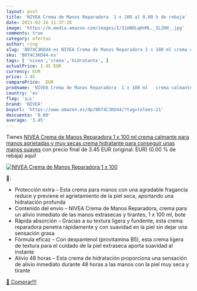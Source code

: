 ```yaml
---
layout: post
title: 'NIVEA Crema de Manos Reparadora  1 x 100 al 0.00 % de rebaja'
date: 2021-02-16 11:37:28
image: 'https://m.media-amazon.com/images/I/31mN0LqHnML._SL200_.jpg'
comments: true
category: ofertas
author: ring
slug: 'B074C3KD44-es NIVEA Crema de Manos Reparadora 1 x 100 ml crema calmante...'
sku: 'B074C3KD44-es'
tags: [ 'nivea','crema','hidratante', ]
actualPrice: 3.45 EUR
currency: EUR
price: 3.45
comparePrice:  EUR
prodname: 'NIVEA Crema de Manos Reparadora  1 x 100 ml   crema calmante para manos agrietadas y muy secas  crema hidratante para conseguir unas manos suaves'
country: 'es'
flag: '🇪🇸'
brand: 'NIVEA'
buyurl: 'https://www.amazon.es/dp/B074C3KD44/?tag=tolees-21'
descuento: '0.00'
average: '3.45'
---
```


Tienes [NIVEA Crema de Manos Reparadora  1 x 100 ml   crema calmante para manos agrietadas y muy secas  crema hidratante para conseguir unas manos suaves](https://www.amazon.es/dp/B074C3KD44/?tag=tolees-21) con precio final de  3.45 EUR (original:  EUR) (0.00 %  de rebaja) aqui!

[![NIVEA Crema de Manos Reparadora  1 x 100](https://m.media-amazon.com/images/I/31mN0LqHnML._SL200_.jpg)](https://www.amazon.es/dp/B074C3KD44/?tag=tolees-21)

🔎:

- Protección extra – Esta crema para manos con una agradable fragancia reduce y previene el agrietamiento de la piel seca, aportando una hidratación profunda
- Contenido del envío – NIVEA Crema de Manos Reparadora, crema para un alivio inmediato de las manos extrasecas y tirantes, 1 x 100 ml, bote
- Rápida absorción – Gracias a su textura ligera y fundente, esta crema reparadora penetra rápidamente y con suavidad en la piel sin dejar una sensación grasa
- Fórmula eficaz – Con dexpantenol (provitamina B5), esta crema ligera de textura para el cuidado de la piel extraseca aporta suavidad al instante
- Alivio 48 horas – Esta crema de hidratación proporciona una sensación de alivio inmediato durante 48 horas a las manos con la piel muy seca y tirante

[🛒 Comprar!!!](https://www.amazon.es/dp/B074C3KD44/?tag=tolees-21)
